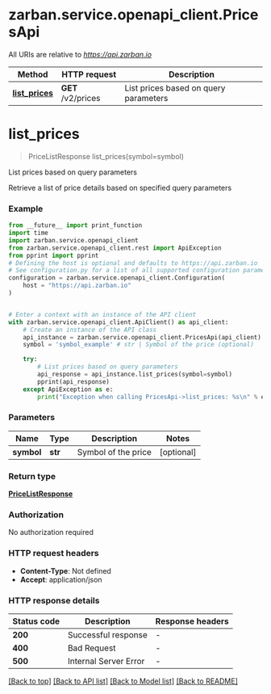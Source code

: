 # zarban.service.openapi_client.PricesApi

All URIs are relative to *https://api.zarban.io*

Method | HTTP request | Description
------------- | ------------- | -------------
[**list_prices**](PricesApi.md#list_prices) | **GET** /v2/prices | List prices based on query parameters


# **list_prices**
> PriceListResponse list_prices(symbol=symbol)

List prices based on query parameters

Retrieve a list of price details based on specified query parameters

### Example

```python
from __future__ import print_function
import time
import zarban.service.openapi_client
from zarban.service.openapi_client.rest import ApiException
from pprint import pprint
# Defining the host is optional and defaults to https://api.zarban.io
# See configuration.py for a list of all supported configuration parameters.
configuration = zarban.service.openapi_client.Configuration(
    host = "https://api.zarban.io"
)


# Enter a context with an instance of the API client
with zarban.service.openapi_client.ApiClient() as api_client:
    # Create an instance of the API class
    api_instance = zarban.service.openapi_client.PricesApi(api_client)
    symbol = 'symbol_example' # str | Symbol of the price (optional)

    try:
        # List prices based on query parameters
        api_response = api_instance.list_prices(symbol=symbol)
        pprint(api_response)
    except ApiException as e:
        print("Exception when calling PricesApi->list_prices: %s\n" % e)
```

### Parameters

Name | Type | Description  | Notes
------------- | ------------- | ------------- | -------------
 **symbol** | **str**| Symbol of the price | [optional] 

### Return type

[**PriceListResponse**](PriceListResponse.md)

### Authorization

No authorization required

### HTTP request headers

 - **Content-Type**: Not defined
 - **Accept**: application/json

### HTTP response details
| Status code | Description | Response headers |
|-------------|-------------|------------------|
**200** | Successful response |  -  |
**400** | Bad Request |  -  |
**500** | Internal Server Error |  -  |

[[Back to top]](#) [[Back to API list]](../README.md#documentation-for-api-endpoints) [[Back to Model list]](../README.md#documentation-for-models) [[Back to README]](../README.md)

